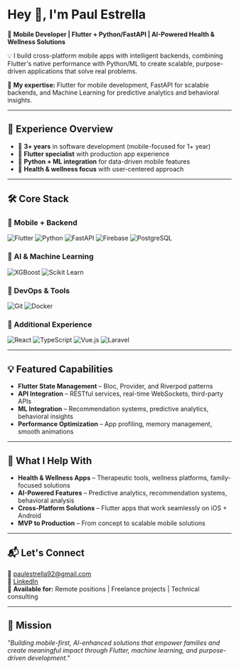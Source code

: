 # Hey 👋, I'm Paul Estrella  
🎯 **Mobile Developer | Flutter + Python/FastAPI | AI-Powered Health & Wellness Solutions**

💡 I build cross-platform mobile apps with intelligent backends, combining Flutter's native performance with Python/ML to create scalable, purpose-driven applications that solve real problems.

🚀 **My expertise:** Flutter for mobile development, FastAPI for scalable backends, and Machine Learning for predictive analytics and behavioral insights.

---

## 💼 Experience Overview
- 🎯 **3+ years** in software development (mobile-focused for 1+ year)
- 📱 **Flutter specialist** with production app experience  
- 🤖 **Python + ML integration** for data-driven mobile features
- 🏥 **Health & wellness focus** with user-centered approach

---

## 🛠️ Core Stack

### 🔹 Mobile + Backend
![Flutter](https://img.shields.io/badge/Flutter-02569B?style=flat-square&logo=flutter&logoColor=white)
![Python](https://img.shields.io/badge/Python-3776AB?style=flat-square&logo=python&logoColor=white)
![FastAPI](https://img.shields.io/badge/FastAPI-009688?style=flat-square&logo=fastapi&logoColor=white)
![Firebase](https://img.shields.io/badge/Firebase-FFCA28?style=flat-square&logo=firebase&logoColor=black)
![PostgreSQL](https://img.shields.io/badge/PostgreSQL-4169E1?style=flat-square&logo=postgresql&logoColor=white)

### 🔹 AI & Machine Learning
![XGBoost](https://img.shields.io/badge/XGBoost-FF6600?style=flat-square&logo=xgboost&logoColor=white)
![Scikit Learn](https://img.shields.io/badge/Scikit--Learn-F7931E?style=flat-square&logo=scikit-learn&logoColor=white)

### 🔹 DevOps & Tools
![Git](https://img.shields.io/badge/Git-F05032?style=flat-square&logo=git&logoColor=white)
![Docker](https://img.shields.io/badge/Docker-2496ED?style=flat-square&logo=docker&logoColor=white)

### 🔹 Additional Experience
![React](https://img.shields.io/badge/React-61DAFB?style=flat-square&logo=react&logoColor=black)
![TypeScript](https://img.shields.io/badge/TypeScript-3178C6?style=flat-square&logo=typescript&logoColor=white)
![Vue.js](https://img.shields.io/badge/Vue.js-42B883?style=flat-square&logo=vue.js&logoColor=white)
![Laravel](https://img.shields.io/badge/Laravel-FF2D20?style=flat-square&logo=laravel&logoColor=white)

---

## 💡 Featured Capabilities
- **Flutter State Management** – Bloc, Provider, and Riverpod patterns
- **API Integration** – RESTful services, real-time WebSockets, third-party APIs
- **ML Integration** – Recommendation systems, predictive analytics, behavioral insights
- **Performance Optimization** – App profiling, memory management, smooth animations

---

## 🎯 What I Help With
- **Health & Wellness Apps** – Therapeutic tools, wellness platforms, family-focused solutions  
- **AI-Powered Features** – Predictive analytics, recommendation systems, behavioral analysis  
- **Cross-Platform Solutions** – Flutter apps that work seamlessly on iOS + Android  
- **MVP to Production** – From concept to scalable mobile solutions

---

## 📬 Let's Connect
📧 [paulestrella92@gmail.com](mailto:paulestrella92@gmail.com)  
🔗 [LinkedIn](https://linkedin.com/in/paulestrelladev)  
💼 **Available for:** Remote positions | Freelance projects | Technical consulting

---

## 🧠 Mission
*"Building mobile-first, AI-enhanced solutions that empower families and create meaningful impact through Flutter, machine learning, and purpose-driven development."*